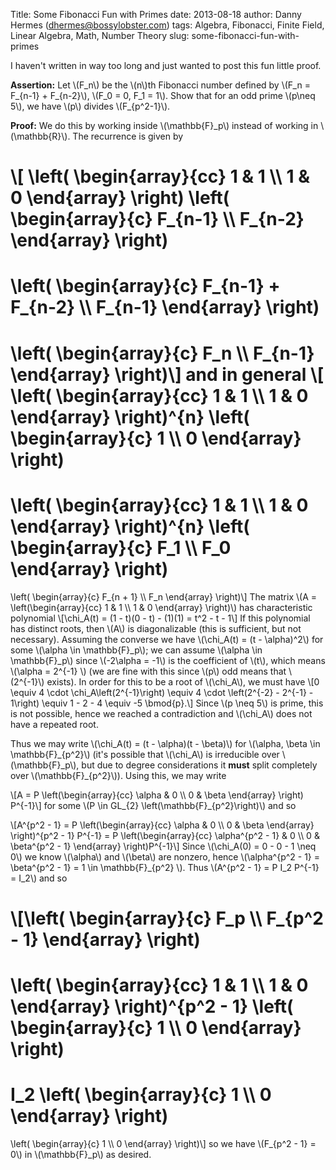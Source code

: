 Title: Some Fibonacci Fun with Primes
date: 2013-08-18
author: Danny Hermes (dhermes@bossylobster.com)
tags: Algebra, Fibonacci, Finite Field, Linear Algebra, Math, Number Theory
slug: some-fibonacci-fun-with-primes

I haven't written in way too long and just wanted to post this fun
little proof.

**Assertion:** Let \\(F\_n\\) be the \\(n\\)th Fibonacci number defined
by \\(F\_n = F\_{n-1} + F\_{n-2}\\), \\(F\_0 = 0, F\_1 = 1\\). Show that
for an odd prime \\(p\\neq 5\\), we have \\(p\\) divides
\\(F\_{p\^2-1}\\).

**Proof:** We do this by working inside \\(\\mathbb{F}\_p\\) instead of
working in \\(\\mathbb{R}\\). The recurrence is given by

\\[ \\left( \\begin{array}{cc}
1 & 1 \\\\
1 & 0 \\end{array} \\right)
\\left( \\begin{array}{c}
F\_{n-1} \\\\
F\_{n-2} \\end{array} \\right)
=
\\left( \\begin{array}{c}
F\_{n-1} + F\_{n-2} \\\\
F\_{n-1} \\end{array} \\right)
=
\\left( \\begin{array}{c}
F\_n \\\\
F\_{n-1} \\end{array} \\right)\\] and in general
\\[ \\left( \\begin{array}{cc}
1 & 1 \\\\
1 & 0 \\end{array} \\right)\^{n}
\\left( \\begin{array}{c}
1 \\\\
0 \\end{array} \\right)
=
\\left( \\begin{array}{cc}
1 & 1 \\\\
1 & 0 \\end{array} \\right)\^{n}
\\left( \\begin{array}{c}
F\_1 \\\\
F\_0 \\end{array} \\right)
=
\\left( \\begin{array}{c}
F\_{n + 1} \\\\
F\_n \\end{array} \\right)\\] The matrix \\(A =
\\left(\\begin{array}{cc} 1 & 1 \\\\ 1 & 0 \\end{array} \\right)\\) has
characteristic polynomial
\\[\\chi\_A(t) = (1 - t)(0 - t) - (1)(1) = t\^2 - t - 1\\] If this
polynomial has distinct roots, then \\(A\\) is diagonalizable (this is
sufficient, but not necessary). Assuming the converse we have
\\(\\chi\_A(t) = (t - \\alpha)\^2\\) for some \\(\\alpha \\in
\\mathbb{F}\_p\\); we can assume \\(\\alpha \\in \\mathbb{F}\_p\\) since
\\(-2\\alpha = -1\\) is the coefficient of \\(t\\), which means
\\(\\alpha = 2\^{-1} \\) (we are fine with this since \\(p\\) odd means
that \\(2\^{-1}\\) exists). In order for this to be a root of
\\(\\chi\_A\\), we must have
\\[0 \\equiv 4 \\cdot \\chi\_A\\left(2\^{-1}\\right) \\equiv 4 \\cdot
\\left(2\^{-2} - 2\^{-1} - 1\\right) \\equiv 1 - 2 - 4 \\equiv -5
\\bmod{p}.\\] Since \\(p \\neq 5\\) is prime, this is not possible,
hence we reached a contradiction and \\(\\chi\_A\\) does not have a
repeated root.

Thus we may write \\(\\chi\_A(t) = (t - \\alpha)(t - \\beta)\\) for
\\(\\alpha, \\beta \\in \\mathbb{F}\_{p\^2}\\) (it's possible that
\\(\\chi\_A\\) is irreducible over \\(\\mathbb{F}\_p\\), but due to
degree considerations it **must** split completely over
\\(\\mathbb{F}\_{p\^2}\\)). Using this, we may write

\\[A = P \\left(\\begin{array}{cc} \\alpha & 0 \\\\ 0 & \\beta
\\end{array} \\right) P\^{-1}\\] for some \\(P \\in GL\_{2}
\\left(\\mathbb{F}\_{p\^2}\\right)\\) and so

\\[A\^{p\^2 - 1} = P \\left(\\begin{array}{cc} \\alpha & 0 \\\\ 0 &
\\beta \\end{array} \\right)\^{p\^2 - 1} P\^{-1}
= P \\left(\\begin{array}{cc} \\alpha\^{p\^2 - 1} & 0 \\\\ 0 &
\\beta\^{p\^2 - 1} \\end{array} \\right)P\^{-1}\\] Since \\(\\chi\_A(0)
= 0 - 0 - 1 \\neq 0\\) we know \\(\\alpha\\) and \\(\\beta\\) are
nonzero, hence \\(\\alpha\^{p\^2 - 1} = \\beta\^{p\^2 - 1} = 1 \\in
\\mathbb{F}\_{p\^2} \\). Thus \\(A\^{p\^2 - 1} = P I\_2 P\^{-1} =
I\_2\\) and so

\\[\\left( \\begin{array}{c}
F\_p \\\\
F\_{p\^2 - 1} \\end{array} \\right)
=
\\left( \\begin{array}{cc}
1 & 1 \\\\
1 & 0 \\end{array} \\right)\^{p\^2 - 1}
\\left( \\begin{array}{c}
1 \\\\
0 \\end{array} \\right)
=
I\_2 \\left( \\begin{array}{c}
1 \\\\
0 \\end{array} \\right)
=
\\left( \\begin{array}{c}
1 \\\\
0 \\end{array} \\right)\\] so we have \\(F\_{p\^2 - 1} = 0\\) in
\\(\\mathbb{F}\_p\\) as desired.
